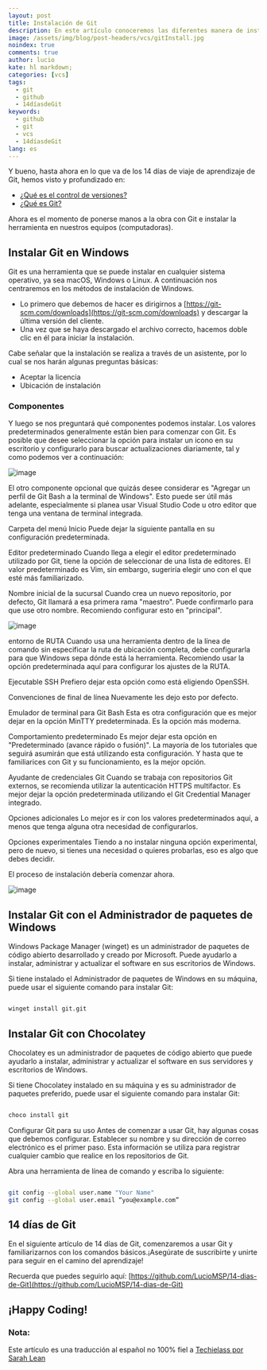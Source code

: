 ```yaml
---
layout: post
title: Instalación de Git
description: En este artículo conoceremos las diferentes manera de instalar Git.
image: /assets/img/blog/post-headers/vcs/gitInstall.jpg
noindex: true
comments: true
author: lucio
kate: hl markdown;
categories: [vcs]
tags:
  - git
  - github
  - 14díasdeGit
keywords:
  - github
  - git
  - vcs
  - 14díasdeGit
lang: es
---
```


Y bueno, hasta ahora en lo que va de los 14 días de viaje de aprendizaje de Git, hemos visto y profundizado en:

- [¿Qué es el control de versiones?](https://vicenteguzman.com/vcs/2022-11-02-que-es-vcs/)
- [¿Qué es Git?](https://vicenteguzman.com/vcs/2022-11-03-que-es-git/)

Ahora es el momento de ponerse manos a la obra con Git e instalar la herramienta en nuestros equipos (computadoras).

## Instalar Git en Windows

Git es una herramienta que se puede instalar en cualquier sistema operativo, ya sea macOS, Windows o Linux. A continuación nos centraremos en los métodos de instalación de Windows.

- Lo primero que debemos de hacer es dirigirnos a [https://git-scm.com/downloads](https://git-scm.com/downloads) y descargar la última versión del cliente.
- Una vez que se haya descargado el archivo correcto, hacemos doble clic en él para iniciar la instalación.

Cabe señalar que la instalación se realiza a través de un asistente, por lo cual se nos harán algunas preguntas básicas:

- Aceptar la licencia
- Ubicación de instalación

### Componentes
Y luego se nos preguntará qué componentes podemos instalar. Los valores predeterminados generalmente están bien para comenzar con Git. Es posible que desee seleccionar la opción para instalar un icono en su escritorio y configurarlo para buscar actualizaciones diariamente, tal y como podemos ver a continuación:

![image](/assets/img/blog/tutorials/install-git/01.jpg)

El otro componente opcional que quizás desee considerar es "Agregar un perfil de Git Bash a la terminal de Windows". Esto puede ser útil más adelante, especialmente si planea usar Visual Studio Code u otro editor que tenga una ventana de terminal integrada.

Carpeta del menú Inicio
Puede dejar la siguiente pantalla en su configuración predeterminada.

Editor predeterminado
Cuando llega a elegir el editor predeterminado utilizado por Git, tiene la opción de seleccionar de una lista de editores. El valor predeterminado es Vim, sin embargo, sugeriría elegir uno con el que esté más familiarizado.

Nombre inicial de la sucursal
Cuando crea un nuevo repositorio, por defecto, Git llamará a esa primera rama "maestro". Puede confirmarlo para que use otro nombre. Recomiendo configurar esto en "principal".

![image](/assets/img/blog/tutorials/install-git/02.jpg)

entorno de RUTA
Cuando usa una herramienta dentro de la línea de comando sin especificar la ruta de ubicación completa, debe configurarla para que Windows sepa dónde está la herramienta. Recomiendo usar la opción predeterminada aquí para configurar los ajustes de la RUTA.

Ejecutable SSH
Prefiero dejar esta opción como está eligiendo OpenSSH.

Convenciones de final de línea
Nuevamente les dejo esto por defecto.

Emulador de terminal para Git Bash
Esta es otra configuración que es mejor dejar en la opción MinTTY predeterminada. Es la opción más moderna.

Comportamiento predeterminado
Es mejor dejar esta opción en "Predeterminado (avance rápido o fusión)". La mayoría de los tutoriales que seguirá asumirán que está utilizando esta configuración. Y hasta que te familiarices con Git y su funcionamiento, es la mejor opción.

Ayudante de credenciales Git
Cuando se trabaja con repositorios Git externos, se recomienda utilizar la autenticación HTTPS multifactor. Es mejor dejar la opción predeterminada utilizando el Git Credential Manager integrado.

Opciones adicionales
Lo mejor es ir con los valores predeterminados aquí, a menos que tenga alguna otra necesidad de configurarlos.

Opciones experimentales
Tiendo a no instalar ninguna opción experimental, pero de nuevo, si tienes una necesidad o quieres probarlas, eso es algo que debes decidir.

El proceso de instalación debería comenzar ahora.

![image](/assets/img/blog/tutorials/install-git/03.jpg)

## Instalar Git con el Administrador de paquetes de Windows

Windows Package Manager (winget) es un administrador de paquetes de código abierto desarrollado y creado por Microsoft. Puede ayudarlo a instalar, administrar y actualizar el software en sus escritorios de Windows.

Si tiene instalado el Administrador de paquetes de Windows en su máquina, puede usar el siguiente comando para instalar Git:

```bash

winget install git.git

```
## Instalar Git con Chocolatey
Chocolatey es un administrador de paquetes de código abierto que puede ayudarlo a instalar, administrar y actualizar el software en sus servidores y escritorios de Windows.

Si tiene Chocolatey instalado en su máquina y es su administrador de paquetes preferido, puede usar el siguiente comando para instalar Git:

```bash

choco install git

```

Configurar Git para su uso
Antes de comenzar a usar Git, hay algunas cosas que debemos configurar. Establecer su nombre y su dirección de correo electrónico es el primer paso. Esta información se utiliza para registrar cualquier cambio que realice en los repositorios de Git.

Abra una herramienta de línea de comando y escriba lo siguiente:

```bash

git config --global user.name "Your Name"
git config --global user.email “you@example.com”

```

## 14 días de Git
En el siguiente artículo de 14 días de Git, comenzaremos a usar Git y familiarizarnos con los comandos básicos.¡Asegúrate de suscribirte y unirte para seguir en el camino del aprendizaje!

Recuerda que puedes seguirlo aquí: [https://github.com/LucioMSP/14-dias-de-Git](https://github.com/LucioMSP/14-dias-de-Git)

## ¡Happy Coding!

### Nota:
Este artículo es una traducción al español no 100% fiel a [Techielass por Sarah Lean](https://www.techielass.com/installing-git/)